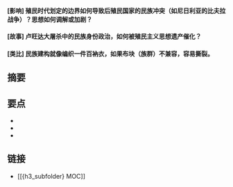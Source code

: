 #### [影响] 殖民时代划定的边界如何导致后殖民国家的民族冲突（如尼日利亚的比夫拉战争）？思想如何调解或加剧？


#### [故事] 卢旺达大屠杀中的民族身份政治，如何被殖民主义思想遗产催化？


#### [类比] 民族建构就像编织一件百衲衣，如果布块（族群）不兼容，容易撕裂。


## 摘要


## 要点

- 
- 
- 

## 链接

- [[{h3_subfolder} MOC]]
